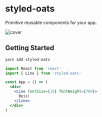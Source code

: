 # styled-oats

Primitive reusable components for your app.

[npm]: https://npmjs.com/package/styled-oats

![cover](https://www.dailydot.com/wp-content/uploads/2e3/36/pigsoatsoriginal.jpg "Bois")

## Getting Started

```sh
yarn add styled-oats
```

```jsx
import React from 'react'
import { Line } from 'styled-oats'

const App = () => (
  <div>
    <Line fontSize={18} fontWeight={700}>
      Bois!
    </Line>
  </div>
)
```
